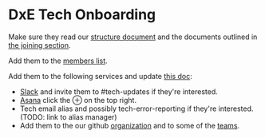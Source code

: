 # DxE Tech Onboarding

Make sure they read our [structure document](https://github.com/directactioneverywhere/notes/blob/master/tech.md) and the documents outlined in [the joining section](https://github.com/directactioneverywhere/notes/blob/master/tech.md#joining).

Add them to the [members list](https://github.com/directactioneverywhere/notes/blob/master/members.md).

Add them to the following services and update [this doc](#todo):
 - [Slack](https://dxe.slack.com/admin/invites) and invite them to #tech-updates if they're interested.
 - [Asana](https://app.asana.com/0/74091049924336/list) click the ⊕ on the top right.
 - Tech email alias and possibly tech-error-reporting if they're interested. (TODO: link to alias manager)
 - Add them to the our github [organization](https://github.com/orgs/directactioneverywhere/people) and to some of the [teams](https://github.com/orgs/directactioneverywhere/teams).

